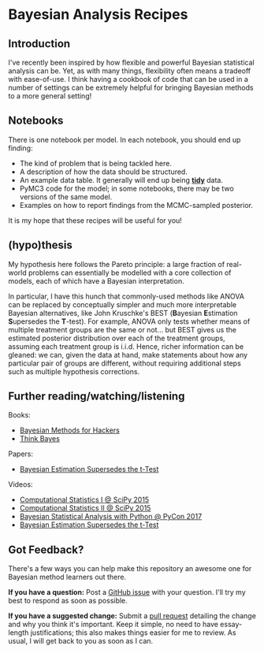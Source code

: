 # Bayesian Analysis Recipes

## Introduction

I've recently been inspired by how flexible and powerful
Bayesian statistical analysis can be.
Yet, as with many things, flexibility often means a tradeoff with ease-of-use.
I think having a cookbook of code that can be used
in a number of settings can be extremely helpful
for bringing Bayesian methods to a more general setting!

## Notebooks

There is one notebook per model. In each notebook, you should end up finding:

- The kind of problem that is being tackled here.
- A description of how the data should be structured.
- An example data table.
It generally will end up being **[tidy](http://vita.had.co.nz/papers/tidy-data.pdf)** data.
- PyMC3 code for the model; in some notebooks, there may be two versions of the same model.
- Examples on how to report findings from the MCMC-sampled posterior.

It is my hope that these recipes will be useful for you!

## (hypo)thesis

My hypothesis here follows the Pareto principle:
a large fraction of real-world problems
can essentially be modelled with a core collection of models,
each of which have a Bayesian interpretation.

In particular,
I have this hunch that commonly-used methods like ANOVA
can be replaced by conceptually simpler
and much more interpretable Bayesian alternatives,
like John Kruschke's BEST (**B**ayesian **E**stimation **S**upersedes the **T**-test).
For example, ANOVA only tests whether means of multiple treatment groups are the same or not...
but BEST gives us the estimated posterior distribution over each of the treatment groups,
assuming each treatment group is i.i.d.
Hence, richer information can be gleaned:
we can, given the data at hand,
make statements about how any particular pair of groups are different,
without requiring additional steps such as multiple hypothesis corrections.

## Further reading/watching/listening

Books:

- [Bayesian Methods for Hackers](https://github.com/CamDavidsonPilon/Probabilistic-Programming-and-Bayesian-Methods-for-Hackers)
- [Think Bayes](http://greenteapress.com/wp/think-bayes/)

Papers:

- [Bayesian Estimation Supersedes the t-Test](http://www.indiana.edu/~kruschke/BEST/BEST.pdf)

Videos:

- [Computational Statistics I @ SciPy 2015](https://www.youtube.com/watch?v=fMycLa1bsno)
- [Computational Statistics II @ SciPy 2015](https://www.youtube.com/watch?v=heFaYLKVZY4)
- [Bayesian Statistical Analysis with Python @ PyCon 2017](https://www.youtube.com/watch?v=p1IB4zWq9C8)
- [Bayesian Estimation Supersedes the t-Test](https://www.youtube.com/watch?v=fhw1j1Ru2i0)

## Got Feedback?

There's a few ways you can help make this repository an awesome one for Bayesian method learners out there.

**If you have a question:**
Post a [GitHub issue](https://github.com/ericmjl/bayesian-analysis-recipes/issues)
with your question.
I'll try my best to respond as soon as possible.

**If you have a suggested change:**
Submit a [pull request](https://github.com/ericmjl/bayesian-analysis-recipes/pulls)
detailing the change and why you think it's important.
Keep it simple, no need to have essay-length justifications;
this also makes things easier for me to review.
As usual, I will get back to you as soon as I can.
